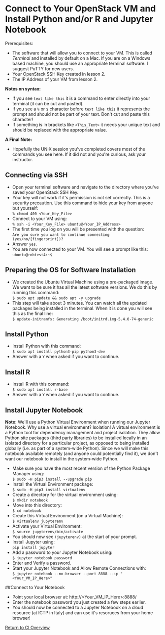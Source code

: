 # Connect to Your OpenStack VM and Install Python and/or R and Jupyter Notebook

Prerequisites: 
   * The software that will allow you to connect to your VM. This is called _Terminal_ and installed by default on a Mac. If you are on a Windows based machine, you should use an appropriate terminal software. I suggest PuTTY for new users. 
   * Your OpenStack SSH Key created in lesson 2.
   * The IP Address of your VM from lesson 2. 

**Notes on syntax:**
   * If you see ```text like this``` it is a command to enter directly into your terminal (it can be cut and pasted).
   * If you see a ```%``` or ```$``` character before ```text like this``` it represents the prompt and should not be part of your text. Don't cut and paste this character!
   * If something is in brackets like ```<This_Text>``` it needs your unique text and should be replaced with the appropriate value.

**A Final Note:**
   * Hopefully the UNIX session you've completed covers most of the commands you see here. If it did not and you're curious, ask your instructor.  

## Connecting via SSH
   * Open your terminal software and navigate to the directory where you've saved your OpenStack SSH Key. 
   * Your key will not work if it's permission is not set correctly. This is a security precaution. Use this command to hide your key from anyone but yourself: <br>
   ```% chmod 400 <Your_Key_File>```
   * Connect to your VM using: <br>
   ```% ssh -i <Your_Key_File> ubuntu@<Your_IP_Address>```
   * The first time you log on you will be presented with the question: <br>
   ```Are you sure you want to continue connecting (yes/no/[fingerprint])?```
   * Answer ```yes```. 
   * You are now connected to your VM. You will see a prompt like this: <br>
   ```ubuntu@robtest4:~$```

## Preparing the OS for Software Installation
   * We created the Ubuntu Virtual Machine using a pre-packaged image. We want to be sure it has all the latest software versions. We do this by running this command: <br>
   ```$ sudo apt update && sudo apt -y upgrade```
   * This step will take about 3 minutes. You can watch all the updated packages being installed in the terminal. When it is done you will see this as the final line: <br>
   ```$ update-initramfs: Generating /boot/initrd.img-5.4.0-74-generic```

## Install Python
   * Install Python with this command: <br>
   ```$ sudo apt install python3-pip python3-dev```
   * Answer with a ```Y``` when asked if you want to continue. 

## Install R
   * Install R with this command: <br>
   ```$ sudo apt install r-base```
   * Answer with a ```Y``` when asked if you want to continue.

## Install Jupyter Notebook

**Note:** We'll use a Python Virtual Environment when running our Jupyter Notebook. Why use a virtual environment? Isolation! A virtual environment is a Python tool for dependency management and project isolation. They allow Python site packages (third party libraries) to be installed locally in an isolated directory for a particular project, as opposed to being installed globally (i.e. as part of a system-wide Python). Since we will make this notebook available remotely (and anyone could potentially find it), we don't want our notebook to install in the system-wide Python. 
   * Make sure you have the most recent version of the Python Package Manager using: <br>
   ```$ sudo -H pip3 install --upgrade pip```
   * Install the Virtual Environment package: <br>
   ```$ sudo -H pip3 install virtualenv```
   * Create a directory for the virtual environment using: <br>
   ```$ mkdir notebook```
   * Move into this directory: <br>
   ```$ cd notebook```
   * Create this Virtual Environment (on a Virtual Machine): <br>
   ```$ virtualenv jupyterenv```
   * Activate your Virtual Environment: <br>
   ```$ source jupyterenv/bin/activate```
   * You should now see ```(jupyterenv)``` at the start of your prompt.
   * Install Jupyter using: <br>
   ```pip install jupyter```
   * Add a password to your Jupyter Notebook using: <br>
   ```$ jupyter notebook password```
   * Enter and Verify a password. 
   * Start your Jupyter Notebook and Allow Remote Connections with: <br>
   ```$ jupyter notebook --no-browser --port 8888 --ip "<Your_VM_IP_Here>"```
   
##Connect to Your Notebook

   * Point your local browser at: http://<Your_VM_IP_Here>:8888/
   * Enter the notebook password you just created a few steps earlier. 
   * You should now be connected to a Jupyter Notebook on a cloud resource (at ICTP in Italy) and can use it's resoruces from your home browser!

[Return to CI Overview](00-Hands_on_Exercise_Overview.md)
